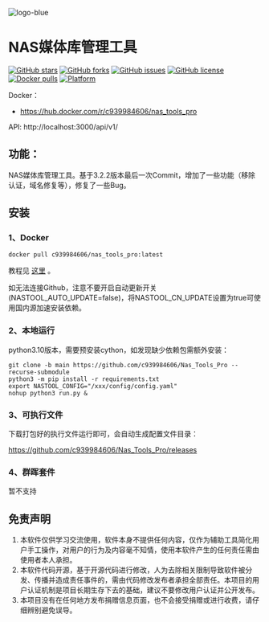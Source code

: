 ![logo-blue](https://user-images.githubusercontent.com/51039935/197520391-f35db354-6071-4c12-86ea-fc450f04bc85.png)
# NAS媒体库管理工具

[![GitHub stars](https://img.shields.io/github/stars/NAStool/nas-tools?style=plastic)](https://github.com/c939984606/Nas_Tools_Pro/stargazers)
[![GitHub forks](https://img.shields.io/github/forks/NAStool/nas-tools?style=plastic)](https://github.com/c939984606/Nas_Tools_Pro/network/members)
[![GitHub issues](https://img.shields.io/github/issues/NAStool/nas-tools?style=plastic)](https://github.com/c939984606/Nas_Tools_Pro/issues)
[![GitHub license](https://img.shields.io/github/license/NAStool/nas-tools?style=plastic)](https://github.com/c939984606/Nas_Tools_Pro/blob/main/LICENSE.md)
[![Docker pulls](https://img.shields.io/docker/pulls/c939984606/nas_tools_pro?style=plastic)](https://hub.docker.com/r/c939984606/nas_tools_pro)
[![Platform](https://img.shields.io/badge/platform-amd64/arm64-pink?style=plastic)](https://hub.docker.com/r/c939984606/nas_tools_pro)


Docker：
* https://hub.docker.com/r/c939984606/nas_tools_pro

API: http://localhost:3000/api/v1/


## 功能：

NAS媒体库管理工具。基于3.2.2版本最后一次Commit，增加了一些功能（移除认证，域名修复等），修复了一些Bug。


## 安装
### 1、Docker
```
docker pull c939984606/nas_tools_pro:latest
```
教程见 [这里](docker/readme.md) 。

如无法连接Github，注意不要开启自动更新开关(NASTOOL_AUTO_UPDATE=false)，将NASTOOL_CN_UPDATE设置为true可使用国内源加速安装依赖。

### 2、本地运行
python3.10版本，需要预安装cython，如发现缺少依赖包需额外安装：
```
git clone -b main https://github.com/c939984606/Nas_Tools_Pro --recurse-submodule 
python3 -m pip install -r requirements.txt
export NASTOOL_CONFIG="/xxx/config/config.yaml"
nohup python3 run.py & 
```

### 3、可执行文件
下载打包好的执行文件运行即可，会自动生成配置文件目录：

https://github.com/c939984606/Nas_Tools_Pro/releases

### 4、群晖套件
暂不支持

## 免责声明
1) 本软件仅供学习交流使用，软件本身不提供任何内容，仅作为辅助工具简化用户手工操作，对用户的行为及内容毫不知情，使用本软件产生的任何责任需由使用者本人承担。
2) 本软件代码开源，基于开源代码进行修改，人为去除相关限制导致软件被分发、传播并造成责任事件的，需由代码修改发布者承担全部责任。本项目的用户认证机制是项目长期生存下去的基础，建议不要修改用户认证并公开发布。
3) 本项目没有在任何地方发布捐赠信息页面，也不会接受捐赠或进行收费，请仔细辨别避免误导。
